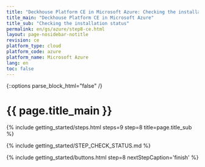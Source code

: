 ```yaml
---
title: "Deckhouse Platform CE in Microsoft Azure: Checking the installation status"
title_main: "Deckhouse Platform CE in Microsoft Azure"
title_sub: "Checking the installation status"
permalink: en/gs/azure/step8-ce.html
layout: page-nosidebar-notitle
revision: ce
platform_type: cloud
platform_code: azure
platform_name: Microsoft Azure
lang: en
toc: false
---
```


<link rel="stylesheet" type="text/css" href='{{ assets["getting-started.css"].digest_path }}' />

{::options parse_block_html="false" /}

<h1 class="docs__title">{{ page.title_main }}</h1>
{% include getting_started/steps.html steps=9 step=8 title=page.title_sub %}

{% include getting_started/STEP_CHECK_STATUS.md %}

{% include getting_started/buttons.html step=8 nextStepCaption='finish' %}

